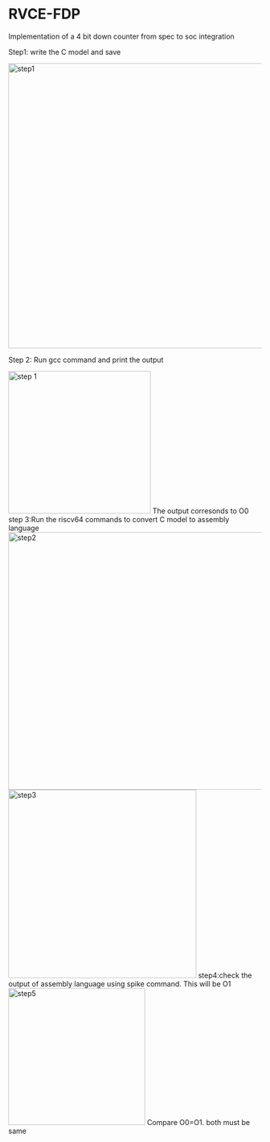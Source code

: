 # RVCE-FDP
Implementation of a 4 bit down counter from spec to soc integration 

Step1: write the C model and save

<img width="566" alt="step1" src="https://github.com/user-attachments/assets/55de061e-89cf-433e-9cf8-c2491f6b8152">

Step 2: Run gcc command and print the output

<img width="283" alt="step 1" src="https://github.com/user-attachments/assets/ead1569f-3da4-4e62-bd08-73282e360574">
The output corresonds to O0
step 3:Run the riscv64 commands to convert C model to assembly language
<img width="511" alt="step2" src="https://github.com/user-attachments/assets/f4e0c819-fb6f-43f3-837e-2204507901ca">
<img width="374" alt="step3" src="https://github.com/user-attachments/assets/32576946-f943-4e6d-84fb-2d78d9717125">
step4:check the output of assembly language using spike command. This will be O1
<img width="272" alt="step5" src="https://github.com/user-attachments/assets/db30c9d3-00e5-4e84-bd9d-35d0b8df9f58">
Compare O0=O1. both must be same




